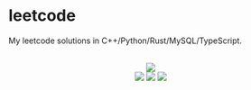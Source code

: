 # leetcode
My leetcode solutions in C++/Python/Rust/MySQL/TypeScript.

<div align="center">
<br/>
<img src="https://img.shields.io/badge/Solved-695/3204%20=%2021%25-blue.svg?style=flat-square" />
<br/>
<img src="https://img.shields.io/badge/Easy-286/808-5CB85D.svg?style=flat-square" />
<img src="https://img.shields.io/badge/Medium-320/1682-F0AE4E.svg?style=flat-square" />
<img src="https://img.shields.io/badge/Hard-89/714-D95450.svg?style=flat-square" />
</div>